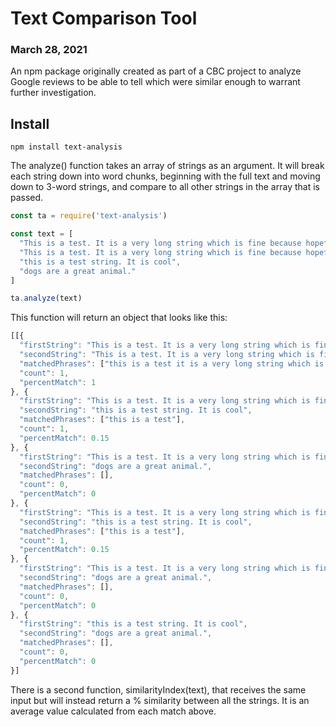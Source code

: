 # Text Comparison Tool
### March 28, 2021

An npm package originally created as part of a CBC project to analyze Google reviews to be able to tell which were similar enough to warrant further investigation.

## Install

`npm install text-analysis`

The analyze() function takes an array of strings as an argument. It will break each string down into word chunks, beginning with the full text and moving down to 3-word strings, and compare to all other strings in the array that is passed.

```javascript
const ta = require('text-analysis')

const text = [
  "This is a test. It is a very long string which is fine because hopefully my program can handle strings that are longer than 10 words",
  "This is a test. It is a very long string which is fine because hopefully my program can handle strings that are longer than 10 words",
  "this is a test string. It is cool",
  "dogs are a great animal."
]

ta.analyze(text)
```

This function will return an object that looks like this:

```javascript
[[{
  "firstString": "This is a test. It is a very long string which is fine because hopefully my program can handle strings that are longer than 10 words",
  "secondString": "This is a test. It is a very long string which is fine because hopefully my program can handle strings that are longer than 10 words",
  "matchedPhrases": ["this is a test it is a very long string which is fine because hopefully my program can handle strings that are longer than 10 words"],
  "count": 1,
  "percentMatch": 1
}, {
  "firstString": "This is a test. It is a very long string which is fine because hopefully my program can handle strings that are longer than 10 words",
  "secondString": "this is a test string. It is cool",
  "matchedPhrases": ["this is a test"],
  "count": 1,
  "percentMatch": 0.15
}, {
  "firstString": "This is a test. It is a very long string which is fine because hopefully my program can handle strings that are longer than 10 words",
  "secondString": "dogs are a great animal.",
  "matchedPhrases": [],
  "count": 0,
  "percentMatch": 0
}, {
  "firstString": "This is a test. It is a very long string which is fine because hopefully my program can handle strings that are longer than 10 words",
  "secondString": "this is a test string. It is cool",
  "matchedPhrases": ["this is a test"],
  "count": 1,
  "percentMatch": 0.15
}, {
  "firstString": "This is a test. It is a very long string which is fine because hopefully my program can handle strings that are longer than 10 words",
  "secondString": "dogs are a great animal.",
  "matchedPhrases": [],
  "count": 0,
  "percentMatch": 0
}, {
  "firstString": "this is a test string. It is cool",
  "secondString": "dogs are a great animal.",
  "matchedPhrases": [],
  "count": 0,
  "percentMatch": 0
}]

```

There is a second function, similarityIndex(text), that receives the same input but will instead return a % similarity between all the strings. It is an average value calculated from each match above.
